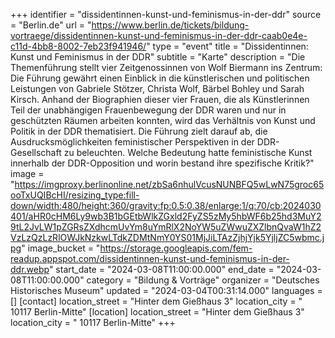 +++
identifier = "dissidentinnen-kunst-und-feminismus-in-der-ddr"
source = "Berlin.de"
url = "https://www.berlin.de/tickets/bildung-vortraege/dissidentinnen-kunst-und-feminismus-in-der-ddr-caab0e4e-c11d-4bb8-8002-7eb23f941946/"
type = "event"
title = "Dissidentinnen: Kunst und Feminismus in der DDR"
subtitle = "Karte"
description = "Die Themenführung stellt vier Zeitgenossinnen von Wolf Biermann ins Zentrum: Die Führung gewährt einen Einblick in die künstlerischen und politischen Leistungen von Gabriele Stötzer, Christa Wolf, Bärbel Bohley und Sarah Kirsch. Anhand der Biographien dieser vier Frauen, die als Künstlerinnen Teil der unabhängigen Frauenbewegung der DDR waren und nur in geschützten Räumen arbeiten konnten, wird das Verhältnis von Kunst und Politik in der DDR thematisiert. Die Führung zielt darauf ab, die Ausdrucksmöglichkeiten feministischer Perspektiven in der DDR-Gesellschaft zu beleuchten. Welche Bedeutung hatte feministische Kunst innerhalb der DDR-Opposition und worin bestand ihre spezifische Kritik?"
image = "https://imgproxy.berlinonline.net/zbSa6nhulVcusNUNBFQ5wLwN75groc65ooTxUQIBcHI/resizing_type:fill-down/width:480/height:360/gravity:fp:0.5:0.38/enlarge:1/q:70/cb:2024030401/aHR0cHM6Ly9wb3B1bGEtbWlkZGxld2FyZS5zMy5hbWF6b25hd3MuY29tL2JvLW1pZGRsZXdhcmUvYm8uYmRlX2NoYW5uZWwuZXZlbnQvaW1hZ2VzLzQzLzRlOWJkNzkwLTdkZDMtNmY0YS01MjJiLTAzZjhjYjk5YjljZC5wbmc.jpg"
image_bucket = "https://storage.googleapis.com/fem-readup.appspot.com/dissidentinnen-kunst-und-feminismus-in-der-ddr.webp"
start_date = "2024-03-08T11:00:00.000"
end_date = "2024-03-08T11:00:00.000"
category = "Bildung & Vorträge"
organizer = "Deutsches Historisches Museum"
updated = "2024-03-04T00:31:14.000"
languages = []
[contact]
location_street = "Hinter dem Gießhaus 3"
location_city = " 10117 Berlin-Mitte"
[location]
location_street = "Hinter dem Gießhaus 3"
location_city = " 10117 Berlin-Mitte"
+++